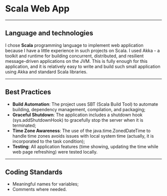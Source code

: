 # Scala Web App

-----

## Language and technologies

I chose **Scala** programming language to implement web application because I have a little experience in such projects on Scala. I used Akka - a toolkit and runtime for building concurrent, distributed, and resilient message-driven applications on the JVM. This is fully enough for this application, and it is relatively easy to write and build such small application using Akka and standard Scala libraries.

-----

## Best Practices

- **Build Automation**: The project uses SBT (Scala Build Tool) to automate building, dependency management, compilation, and packaging;
- **Graceful Shutdown**: The application includes a shutdown hook (sys.addShutdownHook) to gracefully stop the server when it is terminated;
- **Time Zone Awareness**: The use of the java.time.ZonedDateTime to handle time zones avoids issues with local system time (actually, it is incorporated to the task condition);
- **Testing**: All application features (time showing, updating the time while web page refreshing) were tested locally.

-----

## Coding Standards

- Meaningful names for variables;
- Comments where needed.
